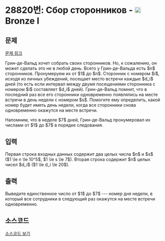 # 28820번: Сбор сторонников - <img src="https://static.solved.ac/tier_small/5.svg" style="height:20px" /> Bronze I

<!-- performance -->

<!-- 문제 제출 후 깃허브에 푸시를 했을 때 제출한 코드의 성능이 입력될 공간입니다.-->

<!-- end -->

## 문제

[문제 링크](https://boj.kr/28820)


<p>Грин-де-Вальд хочет собрать своих сторонников. Но, к сожалению, он может сделать это не в любой день. Всего у Грин-де-Вальда есть $n$ сторонников. Пронумеруем их от $1$ до $n$. Сторонник с номером $i$, исходя из личных убеждений, посещает место встречи каждые $d_i$ дней (то есть если интервал между двумя посещениями сторонника с номером $i$ составляет $d_i$ дней). Грин-де-Вальд помнит, что в последний раз все его сторонники одновременно появлялись на месте встречи в день недели с номером $s$. Помогите ему определить, какой номер будет иметь день недели, когда все сторонники снова одновременно окажутся на месте встречи.</p>

<p>Напомним, что в неделе $7$ дней, Грин-де-Вальд пронумеровал их числами от $1$ до $7$ в порядке следования.</p>



## 입력


<p>Первая строка входных данных содержит два целых числа $n$ и $s$ ($1 \le n \le 10^5$, $1 \le s \le 7$). Вторая строка содержит $n$ целых чисел $d_i$ ($1 \le d_i \le 20$). </p>



## 출력


<p>Выведите единственное  число от $1$ до $7$ --- номер дня недели, в который все сотрудники в следующий раз окажутся на месте встречи одновременно.</p>



## 소스코드

[소스코드 보기](Сбор%20сторонников.cpp)